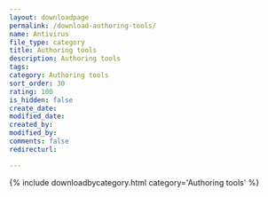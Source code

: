 ```yaml
---
layout: downloadpage
permalink: /download-authoring-tools/
name: Antivirus
file_type: category
title: Authoring tools
description: Authoring tools
tags:  
category: Authoring tools
sort_order: 30
rating: 100
is_hidden: false
create_date:
modified_date:
created_by:
modified_by:
comments: false
redirecturl:

---
```



 {% include downloadbycategory.html category='Authoring tools' %}
